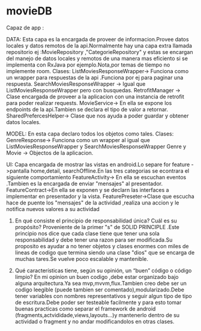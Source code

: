 # movieDB

Capaz de app :

DATA:
Esta capa es la encargada de proveer de informacion.Provee datos locales y datos remotos de la api.Normalmente hay una capa extra llamada repositorio ej :MovieRepository ,"CategorieRepository" y estas se encargan del manejo de datos locales y remotos de una manera mas eficiento si se implementa con RxJava por ejemplo.Nota,por temas de tiempo no implemente room.
Clases:
ListMoviesResponseWrapper-> Funciona como un wrapper para respuestas de la api .Funciona por ej para paginar una respuesta.
SearchMoviesResponseWrapper -> Igual que ListMoviesResponseWrapper pero con busquedas.
RetrofitManager -> Clase encargada de proveer a la aplicacion con una instancia de retrofit para poder realizar requests.
MovieService-> En ella se expone los endpoints de la api.Tambien se declara el tipo de valor a retornar.
SharedPrefercesHelper-> Clase que nos ayuda a poder guardar y obtener datos locales.

MODEL:
En esta capa declaro todos los objetos como tales.
Clases:
GenreResponse-> Funciona como un wrapper al igual que ListMoviesResponseWrapper y SearchMoviesResponseWrapper
Genre y Movie -> Objectos de la aplicacion.

UI:
Capa encargada de mostrar las vistas en android.Lo separe for feature ->pantalla home,detail, searchOffline.En las tres categorias se econtrara el siguiente comportamiento
FeatureActivity-> En ella se escuchan eventos .Tambien es la encargada de enviar "mensajes" al presentador.
FeatureContract->En ella se exponen y se declarn las interfaces a implementar en presentador y la vista.
FeaturePreseter->Clase que escucha hace de puente los "mensajes" de la actividad ,realiza una accion y le notifica nuevos valores a su actividad


1. En qué consiste el principio de responsabilidad única? Cuál es su propósito? 
Proveniente de la primer "s" de SOLID PRINCIPLE .Este principio nos dice que cada clase tiene que tener una sola responsabilidad y debe tener una razon para ser modificada.Su proposito es ayudar a no tener objetos y clases enormes con miles de lineas de codigo que termina siendo una clase "dios" que se encarga de muchas tares.Se vuelve poco escalable y mantenible.

2. Qué características tiene, según su opinión, un “buen” código o código limpio? 
En mi opinion un buen codigo ,debe estar organizado bajo alguna arquitectura.Ya sea mvp,mvvm,flux.Tambien creo debe ser un codigo leegible (puede tambien ser comentado),modularizado.Debe tener variables con nombres representativos y seguir algun tipo de tipo de escritura.Debe poder ser testeable facilmente y para esto tomar buenas practicas como separar el framework de android (fragments,actvididade,views,layouts...)y mantenerlo dentro de su actividad o fragment y no andar modificandolos en otras clases.




